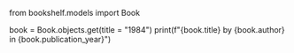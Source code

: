 from bookshelf.models import Book

book = Book.objects.get(title = "1984")
print(f"{book.title} by {book.author} in {book.publication_year}")

<!-- Expected output: 1984 by George Orwell in 1949 -->